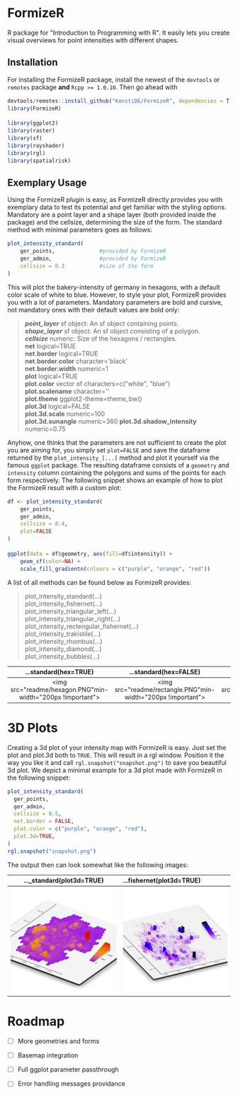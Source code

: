 # FormizeR
R package for "Introduction to Programming with R". It easily lets you create 
visual overviews for point intensities with different shapes.

## Installation
For installing the FormizeR package, install the newest of the ``devtools`` or
``remotes`` package **and** `Rcpp >= 1.0.10`. Then go ahead with
```R
devtools/remotes::install_github("KonstiDE/FormizeR", dependencies = T)
library(FormizeR)

library(ggplot2)
library(raster)
library(sf)
library(rayshader)
library(rgl)
library(spatialrisk)
```

## Exemplary Usage
Using the FormizeR plugin is easy, as FormizeR directly provides you 
with exemplary data to test its potential and get familiar with
the styling options. Mandatory are a point layer and a shape layer (both provided inside the package) and the cellsize, 
determining the size of the form. The standard method with minimal parameters goes as follows:

```R
plot_intensity_standard(
    ger_points,              #provided by FormizeR
    ger_admin,               #provided by FormizeR
    cellsize = 0.3           #size of the form
)
```

This will plot the bakery-intensity of germany in hexagons, with a default
color scale of white to blue. However, to style your plot, FormizeR provides
you with a lot of parameters. Mandatory parameters are bold and cursive, not mandatory ones with their default
values are bold only:

> ***point_layer*** sf object: An sf object containing points.\
> ***shape_layer*** sf object: An sf object consisting of a polygon.\
> ***cellsize*** numeric: Size of the hexagons / rectangles.\
> **net** logical=TRUE\
> **net.border** logical=TRUE\
> **net.border.color** character='black'\
> **net.border.width** numeric=1\
> **plot** logical=TRUE\
> **plot.color** vector of characters=c("white", "blue")\
> **plot.scalename** character=''\
> **plot.theme** ggplot2-theme=theme_bw()\
> **plot.3d** logical=FALSE\
> **plot.3d.scale** numeric=100\
> **plot.3d.sunangle** numeric=360 
> **plot.3d.shadow_intensity** numeric=0.75 

Anyhow, one thinks that the parameters are not sufficient to create the plot
you are aiming for, you simply set ``plot=FALSE`` and save the dataframe returned
by the ``plot_intensity_[...]`` method and plot it yourself via the famous
``ggplot`` package. The resulting dataframe consists of a `geometry` and `intensity`
column containing the polygons and sums of the points for each form respectively. The following
snippet shows an example of how to plot the FormizeR result with a custom plot:

```R
df <- plot_intensity_standard(
    ger_points,
    ger_admin,
    cellsize = 0.4,
    plot=FALSE
)

ggplot(data = df$geometry, aes(fill=df$intensity)) + 
    geom_sf(color=NA) + 
    scale_fill_gradientn(colours = c("purple", "orange", "red"))
```

A list of all methods can be found below as FormizeR provides:
> plot_intensity_standard(...)\
> plot_intensity_fishernet(...)\
> plot_intensity_triangular_left(...)\
> plot_intensity_triangular_right(...)\
> plot_intensity_rectengular_fishernet(...)\
> plot_intensity_trakistile(...)\
> plot_intensity_rhombus(...)\
> plot_intensity_diamond(...)\
> plot_intensity_bubbles(...)

|                   ...standard(hex=TRUE)                    |                    ...standard(hex=FALSE)                    |                      ..._fishernet(...)                      |                      ..._triangle_left(...)                      |                      ..._triangle_right(...)                      |                 ..._rectengular_fishernet(...)                 |                    ..._trakistile(...)                    |                      ..._rhombus(...)                      |                      ..._diamond(...)                      |                      ..._bubbles(...)                      |
|:----------------------------------------------------------:|:------------------------------------------------------------:|:------------------------------------------------------------:|:----------------------------------------------------------------:|:-----------------------------------------------------------------:|:--------------------------------------------------------------:|:---------------------------------------------------------:|:----------------------------------------------------------:|:----------------------------------------------------------:|:----------------------------------------------------------:|
| <img src="readme/hexagon.PNG"min-width="200px !important"> | <img src="readme/rectangle.PNG"min-width="200px !important"> | <img src="readme/fishernet.PNG"min-width="200px !important"> | <img src="readme/triangle_left.PNG"min-width="200px !important"> | <img src="readme/triangle_right.PNG"min-width="200px !important"> | <img src="readme/rect_fisher.PNG"min-width="200px !important"> | <img src="readme/trakis.PNG"min-width="200px !important"> | <img src="readme/rhombus.PNG"min-width="200px !important"> | <img src="readme/diamond.PNG"min-width="200px !important"> | <img src="readme/bubbles.PNG"min-width="200px !important"> |


# 3D Plots
Creating a 3d plot of your intensity map with FormizeR is easy. Just set the plot and plot.3d both
to `TRUE`. This will result in a rgl window. Position it the way you like it and call `rgl.snapshot("snapshot.png")`
to save you beautiful 3d plot. We depict a minimal example for a 3d plot made with FormizeR
in the following snippet:

```R
plot_intensity_standard(
  ger_points,
  ger_admin,
  cellsize = 0.5,
  net.border = FALSE,
  plot.color = c("purple", "orange", "red"),
  plot.3d=TRUE,
)
rgl.snapshot("snapshot.png")
```
The output then can look somewhat like the following images:

| ..._standard(plot3d=TRUE) | ...fishernet(plot3d=TRUE)  |
|:-------------------------:|:---------------------------|
| ![3d](readme/hex_3d.png)  | ![3d](readme/fish_3d.png)  |


# Roadmap

- [ ] More geometries and forms
- [ ] Basemap integration
- [ ] Full ggplot parameter passthrough
- [ ] Error handling messages providance



